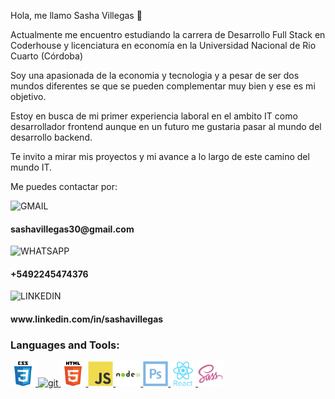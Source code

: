 Hola, me llamo Sasha Villegas 👋

Actualmente me encuentro estudiando la carrera de Desarrollo Full Stack en Coderhouse y licenciatura en economía en la Universidad Nacional de Rio Cuarto (Córdoba) 

Soy una apasionada de la economia y tecnologia y a pesar de ser dos mundos diferentes se que se pueden complementar muy bien y ese es mi objetivo.

Estoy en busca de mi primer experiencia laboral en el ambito IT como desarrollador frontend aunque en un futuro me gustaria pasar al mundo del desarrollo backend.

Te invito a mirar mis proyectos y mi avance a lo largo de este camino del mundo IT. 

Me puedes contactar por:

![GMAIL](https://img.shields.io/badge/Gmail-D14836?style=for-the-badge&logo=gmail&logoColor=white) 
<h4> sashavillegas30@gmail.com </h4>

![WHATSAPP](https://img.shields.io/badge/WhatsApp-25D366?style=for-the-badge&logo=whatsapp&logoColor=white)
<h4> +5492245474376 </h4>

![LINKEDIN](https://img.shields.io/badge/LinkedIn-0077B5?style=for-the-badge&logo=linkedin&logoColor=white)
<h4>www.linkedin.com/in/sashavillegas </h4>




<h3 align="left">Languages and Tools:</h3>
<p align="left"> <a href="https://www.w3schools.com/css/" target="_blank" rel="noreferrer"> <img src="https://raw.githubusercontent.com/devicons/devicon/master/icons/css3/css3-original-wordmark.svg" alt="css3" width="40" height="40"/> </a> <a href="https://git-scm.com/" target="_blank" rel="noreferrer"> <img src="https://www.vectorlogo.zone/logos/git-scm/git-scm-icon.svg" alt="git" width="40" height="40"/> </a> <a href="https://www.w3.org/html/" target="_blank" rel="noreferrer"> <img src="https://raw.githubusercontent.com/devicons/devicon/master/icons/html5/html5-original-wordmark.svg" alt="html5" width="40" height="40"/> </a> <a href="https://developer.mozilla.org/en-US/docs/Web/JavaScript" target="_blank" rel="noreferrer"> <img src="https://raw.githubusercontent.com/devicons/devicon/master/icons/javascript/javascript-original.svg" alt="javascript" width="40" height="40"/> </a> <a href="https://nodejs.org" target="_blank" rel="noreferrer"> <img src="https://raw.githubusercontent.com/devicons/devicon/master/icons/nodejs/nodejs-original-wordmark.svg" alt="nodejs" width="40" height="40"/> </a> <a href="https://www.photoshop.com/en" target="_blank" rel="noreferrer"> <img src="https://raw.githubusercontent.com/devicons/devicon/master/icons/photoshop/photoshop-line.svg" alt="photoshop" width="40" height="40"/> </a> <a href="https://reactjs.org/" target="_blank" rel="noreferrer"> <img src="https://raw.githubusercontent.com/devicons/devicon/master/icons/react/react-original-wordmark.svg" alt="react" width="40" height="40"/> </a> <a href="https://sass-lang.com" target="_blank" rel="noreferrer"> <img src="https://raw.githubusercontent.com/devicons/devicon/master/icons/sass/sass-original.svg" alt="sass" width="40" height="40"/> </a> </p>


<!--
**Sasha-Villegas/Sasha-Villegas** is a ✨ _special_ ✨ repository because its `README.md` (this file) appears on your GitHub profile.

Here are some ideas to get you started:

- 🔭 I’m currently working on ...
- 🌱 I’m currently learning ...
- 👯 I’m looking to collaborate on ...
- 🤔 I’m looking for help with ...
- 💬 Ask me about ...
- 📫 How to reach me: ...
- 😄 Pronouns: ...
- ⚡ Fun fact: ...
-->
